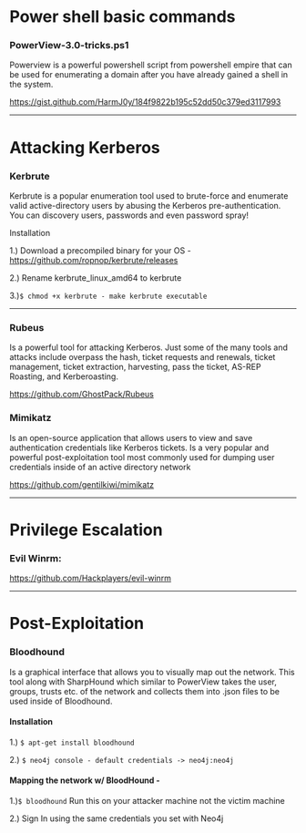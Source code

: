 # Power shell basic commands

### PowerView-3.0-tricks.ps1
Powerview is a powerful powershell script from powershell empire that can be used for enumerating a domain after you have already gained a shell in the system.

https://gist.github.com/HarmJ0y/184f9822b195c52dd50c379ed3117993

***

# Attacking Kerberos
### Kerbrute
Kerbrute is a popular enumeration tool used to brute-force and enumerate valid active-directory users by abusing the Kerberos pre-authentication. You can discovery users, passwords and even password spray!

Installation 

1.) Download a precompiled binary for your OS - https://github.com/ropnop/kerbrute/releases

2.) Rename kerbrute_linux_amd64 to kerbrute

3.)```$ chmod +x kerbrute - make kerbrute executable```

***

### Rubeus
Is a powerful tool for attacking Kerberos. Just some of the many tools and attacks include overpass the hash, ticket requests and renewals, ticket management, ticket extraction, harvesting, pass the ticket, AS-REP Roasting, and Kerberoasting.

https://github.com/GhostPack/Rubeus


### Mimikatz
Is an open-source application that allows users to view and save authentication credentials like Kerberos tickets. Is a very popular and powerful post-exploitation tool most commonly used for dumping user credentials inside of an active directory network

https://github.com/gentilkiwi/mimikatz
***

# Privilege Escalation

### Evil Winrm:
https://github.com/Hackplayers/evil-winrm

***

# Post-Exploitation
### Bloodhound

Is a graphical interface that allows you to visually map out the network. This tool along with SharpHound which similar to PowerView takes the user, groups, trusts etc. of the network and collects them into .json files to be used inside of Bloodhound.

#### Installation

1.) ```$ apt-get install bloodhound```    

2.) ```$ neo4j console - default credentials -> neo4j:neo4j```

#### Mapping the network w/ BloodHound -

1.)```$ bloodhound``` Run this on your attacker machine not the victim machine

2.) Sign In using the same credentials you set with Neo4j
